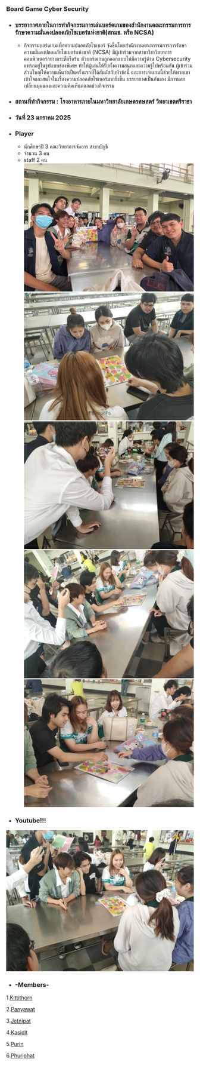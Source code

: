 ### Board Game Cyber Security
 - ### บรรยากาศภายในการทำกิจกรรมการเล่นบอร์ดเกมของสำนักงานคณะกรรมการการรักษาความมั่นคงปลอดภัยไซเบอร์แห่งชาติ(สกมช. หรือ NCSA)
   - กิจกรรมบอร์ดเกมเพื่อความปลอดภัยไซเบอร์ จัดขึ้นโดยสำนักงานคณะกรรมการการรักษาความมั่นคงปลอดภัยไซเบอร์แห่งชาติ (NCSA) มีผู้เข้าร่วมจากสาขาวิชาวิทยาการคอมพิวเตอร์อย่างกระตือรือร้น ตัวบอร์ดเกมถูกออกแบบให้มีความรู้ด้าน Cybersecurity แทรกอยู่ในรูปแบบช่องพิเศษ ทำให้ผู้เล่นได้รับทั้งความสนุกและความรู้ไปพร้อมกัน ผู้เข้าร่วมส่วนใหญ่ให้ความเห็นว่าเป็นครั้งแรกที่ได้สัมผัสกับหัวข้อนี้ และการเล่นเกมนี้ช่วยให้พวกเขาเข้าใจและสนใจในเรื่องความปลอดภัยไซเบอร์มากยิ่งขึ้น บรรยากาศเป็นกันเอง มีการแลกเปลี่ยนมุมมองและความคิดเห็นตลอดช่วงกิจกรรม
 - ### สถานที่ทำกิจกรรม : โรงอาหารภายในมหาวิทยาลัยเกษตรศษสตร์ วิทยาเขตศรีราชา
 - ### วันที่ 23 มกราคม 2025
 - ### Player
   - นักศึกษาปี 3 คณะวิทยาการจัดการ สาขาบัญชี
   - จำนวน 3 คน
   - staff 2 คน
![boardgame1](images/boardgame1.jpg)
![boardgame2](images/boardgame2.jpg)
![boardgame3](images/boardgame3.jpg)
![boardgame4](images/boardgame4.jpg)
![boardgame5](images/boardgame5.jpg)
 - ### Youtube!!!
[![boardgame6](images/boardgame6.jpg)](https://www.youtube.com/watch?v=0B2iD-YyFcw)
 - ### -Members-
1.[Kittithorn](https://kitty340822.github.io/boardgame)

2.[Panyawat](https://top123321.github.io/boardgame)

3.[Jetnipat](https://jetnipatmark.github.io/boardgame)

4.[Kasidit](https://kasidit1647.github.io/boardgame)

5.[Purin](https://phaipy.github.io/boardgame)

6.[Phuriphat](https://prxsss.github.io/boardgame)
